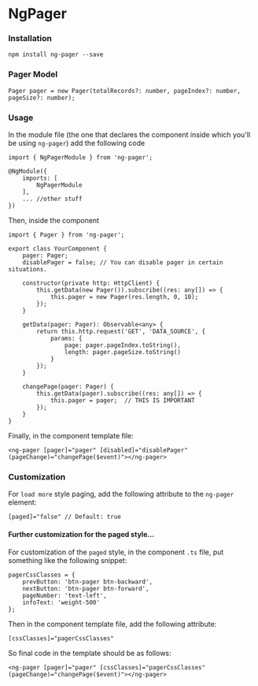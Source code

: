 
# NgPager
  
### Installation
```
npm install ng-pager --save
```

### Pager Model
```
Pager pager = new Pager(totalRecords?: number, pageIndex?: number, pageSize?: number);
```

### Usage

In the module file (the one that declares the component inside which you'll be using `ng-pager`) add the following code
```
import { NgPagerModule } from 'ng-pager';

@NgModule({
    imports: [
        NgPagerModule
    ],
    ... //other stuff
})
```

Then, inside the component
```
import { Pager } from 'ng-pager';
    
export class YourComponent {
    pager: Pager;
    disablePager = false; // You can disable pager in certain situations.

    constructor(private http: HttpClient) {
        this.getData(new Pager()).subscribe((res: any[]) => {
            this.pager = new Pager(res.length, 0, 10);
        });
    }

    getData(pager: Pager): Observable<any> {
        return this.http.request('GET', 'DATA_SOURCE', {
            params: {
                page: pager.pageIndex.toString(),
                length: pager.pageSize.toString()
            }
        });
    }

    changePage(pager: Pager) {
        this.getData(pager).subscribe((res: any[]) => {
            this.pager = pager;  // THIS IS IMPORTANT
        });
    }
}
```

Finally, in the component template file:
```
<ng-pager [pager]="pager" [disabled]="disablePager" (pageChange)="changePage($event)"></ng-pager>
```

### Customization
For `load more` style paging, add the following attribute to the `ng-pager` element:
```
[paged]="false" // Default: true
```

#### Further customization for the paged style...

For customization of the `paged` style, in the component `.ts` file, put something like the following snippet:
```
pagerCssClasses = {
    prevButton: 'btn-pager btn-backward',
    nextButton: 'btn-pager btn-forward',
    pageNumber: 'text-left',
    infoText: 'weight-500'
};
```

Then in the component template file, add the following attribute:
```
[cssClasses]="pagerCssClasses"
```

So final code in the template should be as follows:
```
<ng-pager [pager]="pager" [cssClasses]="pagerCssClasses" (pageChange)="changePage($event)"></ng-pager>
```
